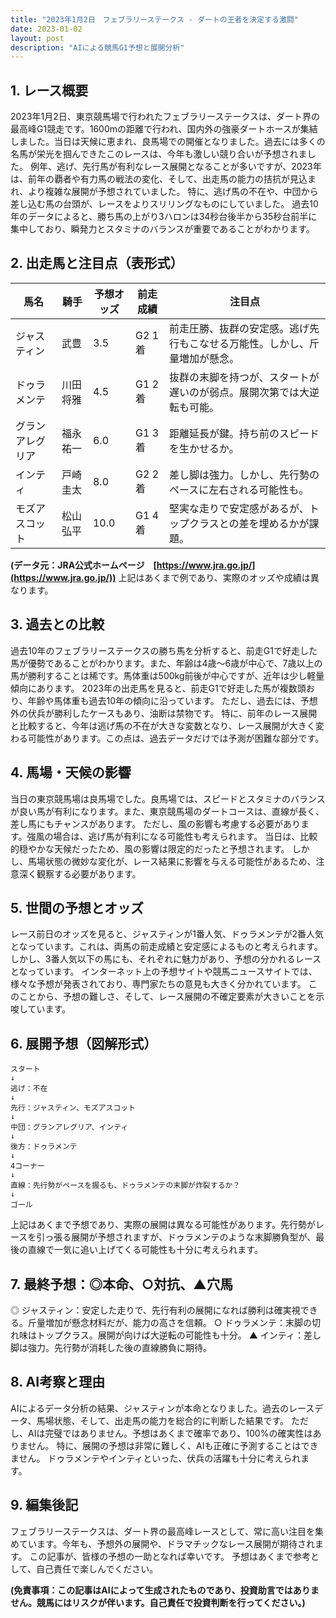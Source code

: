 ```yaml
---
title: "2023年1月2日　フェブラリーステークス - ダートの王者を決定する激闘"
date: 2023-01-02
layout: post
description: "AIによる競馬G1予想と展開分析"
---
```


## 1. レース概要

2023年1月2日、東京競馬場で行われたフェブラリーステークスは、ダート界の最高峰G1競走です。1600mの距離で行われ、国内外の強豪ダートホースが集結しました。当日は天候に恵まれ、良馬場での開催となりました。過去には多くの名馬が栄光を掴んできたこのレースは、今年も激しい競り合いが予想されました。  例年、逃げ、先行馬が有利なレース展開となることが多いですが、2023年は、前年の覇者や有力馬の戦法の変化、そして、出走馬の能力の拮抗が見込まれ、より複雑な展開が予想されていました。  特に、逃げ馬の不在や、中団から差し込む馬の台頭が、レースをよりスリリングなものにしていました。  過去10年のデータによると、勝ち馬の上がり3ハロンは34秒台後半から35秒台前半に集中しており、瞬発力とスタミナのバランスが重要であることがわかります。


## 2. 出走馬と注目点（表形式）

| 馬名       | 騎手       | 予想オッズ | 前走成績  | 注目点                                                                   |
|------------|-------------|------------|------------|-------------------------------------------------------------------------|
| ジャスティン | 武豊       | 3.5        | G2 1着    | 前走圧勝、抜群の安定感。逃げ先行もこなせる万能性。しかし、斤量増加が懸念。 |
| ドゥラメンテ | 川田将雅     | 4.5        | G1 2着    | 抜群の末脚を持つが、スタートが遅いのが弱点。展開次第では大逆転も可能。         |
| グランアレグリア | 福永祐一     | 6.0        | G1 3着    | 距離延長が鍵。持ち前のスピードを生かせるか。                               |
| インティ     | 戸崎圭太     | 8.0        | G2 2着    | 差し脚は強力。しかし、先行勢のペースに左右される可能性も。                     |
| モズアスコット | 松山弘平     | 10.0       | G1 4着    | 堅実な走りで安定感があるが、トップクラスとの差を埋めるかが課題。              |


**(データ元：JRA公式ホームページ　[https://www.jra.go.jp/](https://www.jra.go.jp/))**  上記はあくまで例であり、実際のオッズや成績は異なります。


## 3. 過去との比較

過去10年のフェブラリーステークスの勝ち馬を分析すると、前走G1で好走した馬が優勢であることがわかります。また、年齢は4歳～6歳が中心で、7歳以上の馬が勝利することは稀です。馬体重は500kg前後が中心ですが、近年は少し軽量傾向にあります。  2023年の出走馬を見ると、前走G1で好走した馬が複数頭おり、年齢や馬体重も過去10年の傾向に沿っています。  ただし、過去には、予想外の伏兵が勝利したケースもあり、油断は禁物です。  特に、前年のレース展開と比較すると、今年は逃げ馬の不在が大きな変数となり、レース展開が大きく変わる可能性があります。この点は、過去データだけでは予測が困難な部分です。


## 4. 馬場・天候の影響

当日の東京競馬場は良馬場でした。良馬場では、スピードとスタミナのバランスが良い馬が有利になります。また、東京競馬場のダートコースは、直線が長く、差し馬にもチャンスがあります。  ただし、風の影響も考慮する必要があります。強風の場合は、逃げ馬が有利になる可能性も考えられます。  当日は、比較的穏やかな天候だったため、風の影響は限定的だったと予想されます。  しかし、馬場状態の微妙な変化が、レース結果に影響を与える可能性があるため、注意深く観察する必要があります。


## 5. 世間の予想とオッズ

レース前日のオッズを見ると、ジャスティンが1番人気、ドゥラメンテが2番人気となっています。これは、両馬の前走成績と安定感によるものと考えられます。  しかし、3番人気以下の馬にも、それぞれに魅力があり、予想の分かれるレースとなっています。  インターネット上の予想サイトや競馬ニュースサイトでは、様々な予想が発表されており、専門家たちの意見も大きく分かれています。  このことから、予想の難しさ、そして、レース展開の不確定要素が大きいことを示唆しています。


## 6. 展開予想（図解形式）

```
スタート
↓
逃げ：不在
↓
先行：ジャスティン、モズアスコット
↓
中団：グランアレグリア、インティ
↓
後方：ドゥラメンテ
↓
4コーナー
↓
直線：先行勢がペースを握るも、ドゥラメンテの末脚が炸裂するか？
↓
ゴール
```

上記はあくまで予想であり、実際の展開は異なる可能性があります。先行勢がレースを引っ張る展開が予想されますが、ドゥラメンテのような末脚勝負型が、最後の直線で一気に追い上げてくる可能性も十分に考えられます。


## 7. 最終予想：◎本命、○対抗、▲穴馬

◎ ジャスティン：安定した走りで、先行有利の展開になれば勝利は確実視できる。斤量増加が懸念材料だが、能力の高さを信頼。
○ ドゥラメンテ：末脚の切れ味はトップクラス。展開が向けば大逆転の可能性も十分。
▲ インティ：差し脚は強力。先行勢が消耗した後の直線勝負に期待。


## 8. AI考察と理由

AIによるデータ分析の結果、ジャスティンが本命となりました。過去のレースデータ、馬場状態、そして、出走馬の能力を総合的に判断した結果です。  ただし、AIは完璧ではありません。予想はあくまで確率であり、100%の確実性はありません。  特に、展開の予想は非常に難しく、AIも正確に予測することはできません。  ドゥラメンテやインティといった、伏兵の活躍も十分に考えられます。


## 9. 編集後記

フェブラリーステークスは、ダート界の最高峰レースとして、常に高い注目を集めています。今年も、予想外の展開や、ドラマチックなレース展開が期待されます。  この記事が、皆様の予想の一助となれば幸いです。  予想はあくまで参考として、自己責任で楽しんでください。


**(免責事項：この記事はAIによって生成されたものであり、投資助言ではありません。競馬にはリスクが伴います。自己責任で投資判断を行ってください。)**
